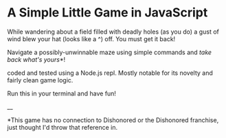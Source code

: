 # A Simple Little Game in JavaScript

While wandering about a field filled with deadly holes (as you do) a gust of wind blew your hat (looks like a ^) off. You must get it back!

Navigate a possibly-unwinnable maze using simple commands and *take back what's yours**!

coded and tested using a Node.js repl. Mostly notable for its novelty and fairly clean game logic.

Run this in your terminal and have fun!


__


*This game has no connection to Dishonored or the Dishonored franchise, just thought I'd throw that reference in.
